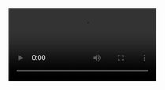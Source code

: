 


<video autoplay src="https://github.com/austinhutchen/MATriXCLOCK/assets/93489691/96bd433a-008b-44c4-a8ae-3be0f5390cf9"/>
